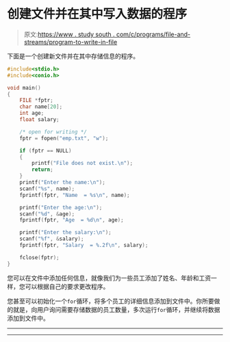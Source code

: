 # 创建文件并在其中写入数据的程序

> 原文:[https://www . study south . com/c/programs/file-and-streams/program-to-write-in-file](https://www.studytonight.com/c/programs/files-and-streams/program-to-write-in-file)

下面是一个创建新文件并在其中存储信息的程序。

```cpp
#include<stdio.h>
#include<conio.h>

void main()
{
    FILE *fptr;
    char name[20];
    int age;
    float salary;

    /* open for writing */
    fptr = fopen("emp.txt", "w");

    if (fptr == NULL)
    {
        printf("File does not exist.\n");
        return;
    }
    printf("Enter the name:\n");
    scanf("%s", name);
    fprintf(fptr, "Name  = %s\n", name);

    printf("Enter the age:\n");
    scanf("%d", &age);
    fprintf(fptr, "Age  = %d\n", age);

    printf("Enter the salary:\n");
    scanf("%f", &salary);
    fprintf(fptr, "Salary  = %.2f\n", salary);

    fclose(fptr);
}
```

您可以在文件中添加任何信息，就像我们为一些员工添加了姓名、年龄和工资一样，您可以根据自己的要求更改程序。

您甚至可以初始化一个`for`循环，将多个员工的详细信息添加到文件中。你所要做的就是，向用户询问需要存储数据的员工数量，多次运行`for`循环，并继续将数据添加到文件中。

* * *

* * *